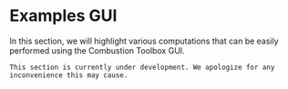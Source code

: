 # Examples GUI

In this section, we will highlight various computations that can be easily performed using the Combustion Toolbox GUI.

```{warning}
This section is currently under development. We apologize for any inconvenience this may cause.
```

